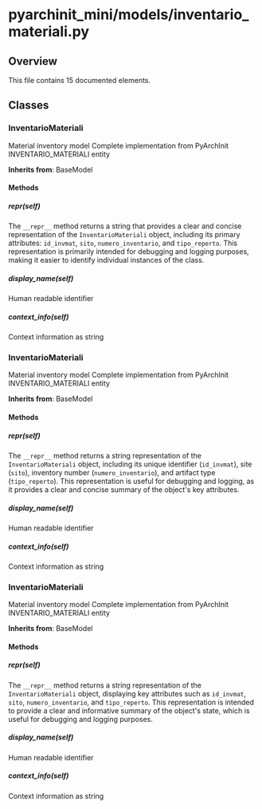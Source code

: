 # pyarchinit_mini/models/inventario_materiali.py

## Overview

This file contains 15 documented elements.

## Classes

### InventarioMateriali

Material inventory model
Complete implementation from PyArchInit INVENTARIO_MATERIALI entity

**Inherits from**: BaseModel

#### Methods

##### __repr__(self)

The `__repr__` method returns a string that provides a clear and concise representation of the `InventarioMateriali` object, including its primary attributes: `id_invmat`, `sito`, `numero_inventario`, and `tipo_reperto`. This representation is primarily intended for debugging and logging purposes, making it easier to identify individual instances of the class.

##### display_name(self)

Human readable identifier

##### context_info(self)

Context information as string

### InventarioMateriali

Material inventory model
Complete implementation from PyArchInit INVENTARIO_MATERIALI entity

**Inherits from**: BaseModel

#### Methods

##### __repr__(self)

The `__repr__` method returns a string representation of the `InventarioMateriali` object, including its unique identifier (`id_invmat`), site (`sito`), inventory number (`numero_inventario`), and artifact type (`tipo_reperto`). This representation is useful for debugging and logging, as it provides a clear and concise summary of the object's key attributes.

##### display_name(self)

Human readable identifier

##### context_info(self)

Context information as string

### InventarioMateriali

Material inventory model
Complete implementation from PyArchInit INVENTARIO_MATERIALI entity

**Inherits from**: BaseModel

#### Methods

##### __repr__(self)

The `__repr__` method returns a string representation of the `InventarioMateriali` object, displaying key attributes such as `id_invmat`, `sito`, `numero_inventario`, and `tipo_reperto`. This representation is intended to provide a clear and informative summary of the object's state, which is useful for debugging and logging purposes.

##### display_name(self)

Human readable identifier

##### context_info(self)

Context information as string

